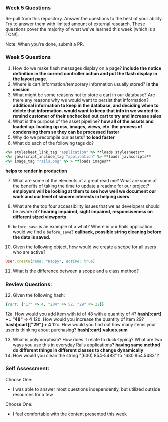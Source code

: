 ### Week 5 Questions

Re-pull from this repository. Answer the questions to the best of your ability. Try to answer them with limited amount of external research. These questions cover the majority of what we've learned this week (which is a TON!).

Note: When you're done, submit a PR.

### Week 5 Questions
1. How do we make flash messages display on a page?
**include the notice definition in the correct controller action and put the flash display in the layout page.**
2. Where is cart information/temporary information usually stored?
**in the session**
3. What might be some reasons not to store a cart in our database? Are there any reasons why we would want to persist that information?
**additional information to keep in the database, and deciding when to delete that information. would want to keep that info in we wanted to remind customer of their unchecked out cart to try and increase sales**
4. What is the purpose of the asset pipeline?
**how all of the assets and loaded up. loading up css, images, views, etc. the process of condensing them so they can be processed faster**
5. Why do we precompile our assets?
**to load faster**
6. What do each of the following tags do?

```ruby
<%= stylesheet_link_tag "application" %> **loads stylesheets**
<%= javascript_include_tag "application" %> **loads javascripts**
<%= image_tag "rails.png" %> > **loads images**
```
**helps to render in production**

7. What are some of the elements of a great read me? What are some of the benefits of taking the time to update a readme for our project?
**employers will be looking at them to see how well we document our work and our level of sincere interests in helping users**

8. What are the top four accessibility issues that we as developers should be aware of?
**hearing impaired, sight impaired, responsiveness on different sized viewports**
9. `before_save` is an example of a what? Where in our Rails application would we find a `before_save`?
**callback, possible string cleaning before the data is saved.**
10. Given the following object, how would we create a scope for all users who are active?

```ruby
User.create(name: "Happy", active: true)
```

11. What is the difference between a scope and a class method?


### Review Questions:  
12. Given the following hash:  

```ruby
{cart: {"17" => 4, "204" => 52, "29" => 22}}
```


  12a. How would you add item with id of 48 with a quantity of 4?
  **hash[:cart] += "48" => 4**
  12b. How would you increase the quantity of item 29?
  **hash[:cart]["29"] + 4**
  12c. How would you find out how many items your user is thinking about purchasing?  **hash[:cart].values.sum**  

13. What is polymorphism? How does it relate to duck-typing? What are two ways you use this in everyday Rails applications? **having same method do different things in different classes to change dynamically**
14. How would you clean the string "(630) 854-5483" to "630.854.5483"?  


### Self Assessment:
Choose One:
* I was able to answer most questions independently, but utilized outside resources for a few


Choose One:
* I feel comfortable with the content presented this week
